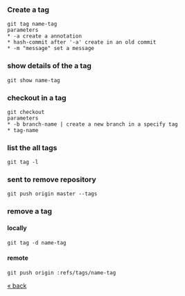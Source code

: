 
### Create a tag
	git tag name-tag
	parameters
	* -a create a annotation
	* hash-commit after '-a' create in an old commit
	* -m "message" set a message

### show details of the a tag
	git show name-tag
	
### checkout in a tag
	git checkout 
	parameters 
	* -b branch-name | create a new branch in a specify tag
	* tag-name
	
### list the all tags
	git tag -l

### sent to remove repository
	git push origin master --tags

### remove a tag
#### locally
	git tag -d name-tag
#### remote
	git push origin :refs/tags/name-tag

[&laquo; back](https://github.com/MRCardoso/git-code/blob/master/topics/branch.md)
